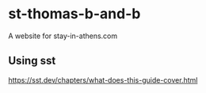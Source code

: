 # st-thomas-b-and-b
A website for stay-in-athens.com

## Using sst

https://sst.dev/chapters/what-does-this-guide-cover.html


